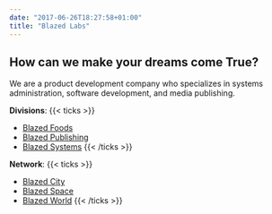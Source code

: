```yaml
---
date: "2017-06-26T18:27:58+01:00"
title: "Blazed Labs"
---
```


## How can we make your dreams come True?

We are a product development company who specializes in systems administration, software development, and media publishing.

**Divisions**:
{{< ticks >}}
* [Blazed Foods](https://blazedfoods.com/)
* [Blazed Publishing](https://blazed.xyz/)
* [Blazed Systems](https://blazed.systems/)
{{< /ticks >}}

**Network**:
{{< ticks >}}
* [Blazed City](https://blazed.city/)
* [Blazed Space](https://blazed.space/)
* [Blazed World](https://blazed.world/)
{{< /ticks >}}
